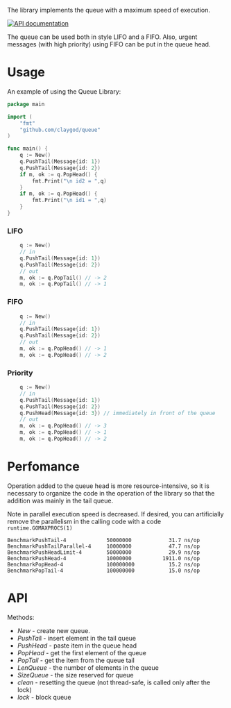 The library implements the queue with a maximum speed of execution.

[![API documentation](https://godoc.org/github.com/claygod/queue?status.svg)](https://godoc.org/github.com/claygod/queue)

The queue can be used both in style LIFO and a FIFO. Also, urgent messages (with high priority) using FIFO can be put in the queue head.

# Usage

An example of using the Queue Library:
```Go
package main

import (
	"fmt"
	"github.com/claygod/queue"
)

func main() {
	q := New()
	q.PushTail(Message{id: 1})
	q.PushTail(Message{id: 2})
	if m, ok := q.PopHead() {
		fmt.Print("\n id2 = ",q)
	}
	if m, ok := q.PopHead() {
		fmt.Print("\n id1 = ",q)
	}
}
```

### LIFO

```Go
	q := New()
	// in
	q.PushTail(Message{id: 1})
	q.PushTail(Message{id: 2})
	// out
	m, ok := q.PopTail() // -> 2
	m, ok := q.PopTail() // -> 1
```

### FIFO

```Go
	q := New()
	// in
	q.PushTail(Message{id: 1})
	q.PushTail(Message{id: 2})
	// out
	m, ok := q.PopHead() // -> 1
	m, ok := q.PopHead() // -> 2
```

### Priority

```Go
	q := New()
	// in
	q.PushTail(Message{id: 1})
	q.PushTail(Message{id: 2})
	q.PushHead(Message{id: 3}) // immediately in front of the queue
	// out
	m, ok := q.PopHead() // -> 3
	m, ok := q.PopHead() // -> 1
	m, ok := q.PopHead() // -> 2
```

# Perfomance

Operation added to the queue head is more resource-intensive,
so it is necessary to organize the code in the operation of
the library so that the addition was mainly in the tail queue.

Note in parallel execution speed is decreased. If desired, you can artificially
remove the parallelism in the calling code with a code `runtime.GOMAXPROCS(1)`

```
BenchmarkPushTail-4           	50000000	        31.7 ns/op
BenchmarkPushTailParallel-4   	10000000	        47.7 ns/op
BenchmarkPushHeadLimit-4      	50000000	        29.9 ns/op
BenchmarkPushHead-4           	10000000	      1911.0 ns/op
BenchmarkPopHead-4            	100000000	        15.2 ns/op
BenchmarkPopTail-4            	100000000	        15.0 ns/op
```

# API

Methods:
-  *New* - create new queue.
-  *PushTai*l - insert element in the tail queue
-  *PushHead* - paste item in the queue head
-  *PopHead* - get the first element of the queue
-  *PopTail* - get the item from the queue tail
-  *LenQueue* - the number of elements in the queue
-  *SizeQueue* - the size reserved for queue
-  *clean* - resetting the queue (not thread-safe, is called only after the lock)
-  *lock* - block queue



